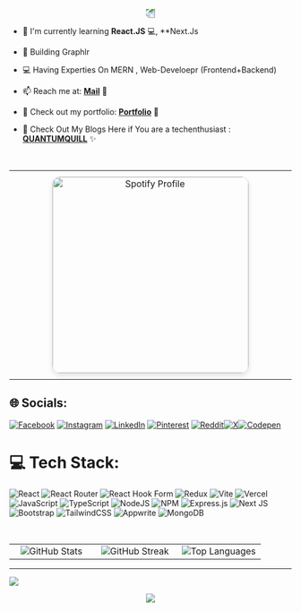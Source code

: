 <p align="center">
  <img src="https://capsule-render.vercel.app/api?type=waving&color=gradient&height=100&section=header" style="transform: rotate(180deg); animation: wave 5s infinite;" />
</p>

</p>


- 🌱 I'm currently learning **React.JS** 💻, **Next.Js
- 🤖 Building  Graphlr
- 💻 Having Experties On MERN , Web-Develoepr (Frontend+Backend)
- 📫 Reach me at: [**Mail**](mailto:soumyaranjanpanda910@gmail.com) 📧
- 🚀 Check out my portfolio: [**Portfolio**](https://soumya-ranjan.tech) 🌟
- 🌌 Check Out My Blogs Here if You are a techenthusiast : [**QUANTUMQUILL**](https://soumyapblog.blogspot.com/) ✨


  <br>

<table align="center" width="100%" style="border-collapse: collapse;">
  <tr>
    <td align="center" width="50%" style="padding: 10px;">
      <a href="https://open.spotify.com/collection/tracks">
        <img src="https://spotify-github-profile.kittinanx.com/api/view.svg?uid=31brap4qtpogw3xyjexrhrmkrjq4&cover_image=true&theme=natemoo-re&show_offline=true&background_color=000000&interchange=true&bar_color=e6ad0f&bar_color_cover=false" alt="Spotify Profile" width="350" style="border-radius: 15px; border: 1px solid #ddd; box-shadow: 0 4px 8px rgba(0, 0, 0, 0.1);">
      </a>
    </td>
  </tr>
</table>










## 🌐 Socials:
[![Facebook](https://img.shields.io/badge/Facebook-%231877F2.svg?logo=Facebook&logoColor=white)](https://facebook.com/soumyaranjan.therock.568089) [![Instagram](https://img.shields.io/badge/Instagram-%23E4405F.svg?logo=Instagram&logoColor=white)](https://instagram.com/anonymous__warior) [![LinkedIn](https://img.shields.io/badge/LinkedIn-%230077B5.svg?logo=linkedin&logoColor=white)](https://linkedin.com/in/soumypanda) [![Pinterest](https://img.shields.io/badge/Pinterest-%23E60023.svg?logo=Pinterest&logoColor=white)](https://pinterest.com/kingofkings188) [![Reddit](https://img.shields.io/badge/Reddit-%23FF4500.svg?logo=Reddit&logoColor=white)](https://reddit.com/user/Capital-Score2826)[![X](https://img.shields.io/badge/X-%231DA1F2.svg?logo=X&logoColor=white)](https://twitter.com/@Thesourya2000)[![Codepen](https://img.shields.io/badge/Codepen--%231DA1F2.svg?logo=Codepen&logoColor=white)](https://codepen.io/soumyaranjan-panda-the-typescripter) 

# 💻 Tech Stack:
![React](https://img.shields.io/badge/react-%2320232a.svg?style=plastic&logo=react&logoColor=%2361DAFB) 
![React Router](https://img.shields.io/badge/React_Router-CA4245?style=plastic&logo=react-router&logoColor=white) 
![React Hook Form](https://img.shields.io/badge/React%20Hook%20Form-%23EC5990.svg?style=plastic&logo=reacthookform&logoColor=white) 
![Redux](https://img.shields.io/badge/redux-%23593d88.svg?style=plastic&logo=redux&logoColor=white) 
![Vite](https://img.shields.io/badge/vite-%23646CFF.svg?style=plastic&logo=vite&logoColor=white) 
![Vercel](https://img.shields.io/badge/vercel-%23000000.svg?style=plastic&logo=vercel&logoColor=white) 
![JavaScript](https://img.shields.io/badge/javascript-%23323330.svg?style=plastic&logo=javascript&logoColor=%23F7DF1E) 
![TypeScript](https://img.shields.io/badge/typescript-%23007ACC.svg?style=plastic&logo=typescript&logoColor=white) 
![NodeJS](https://img.shields.io/badge/node.js-6DA55F?style=plastic&logo=node.js&logoColor=white) 
![NPM](https://img.shields.io/badge/NPM-%23CB3837.svg?style=plastic&logo=npm&logoColor=white) 
![Express.js](https://img.shields.io/badge/express.js-%23404d59.svg?style=plastic&logo=express&logoColor=%2361DAFB) 
![Next JS](https://img.shields.io/badge/Next-black?style=plastic&logo=next.js&logoColor=white) 
![Bootstrap](https://img.shields.io/badge/bootstrap-%238511FA.svg?style=plastic&logo=bootstrap&logoColor=white) 
![TailwindCSS](https://img.shields.io/badge/tailwindcss-%2338B2AC.svg?style=plastic&logo=tailwind-css&logoColor=white) 
![Appwrite](https://img.shields.io/badge/appwrite-%233d8bfd.svg?style=plastic&logo=appwrite&logoColor=white) 
![MongoDB](https://img.shields.io/badge/MongoDB-%234ea94b.svg?style=plastic&logo=mongodb&logoColor=white)


<br>
<table>
  <tr>
    <td align="center" width="33%">
      <img src="https://github-readme-stats.vercel.app/api?username=soummyaanon&theme=ambient_gradient&hide_border=false&include_all_commits=true&count_private=true" alt="GitHub Stats">
    </td>
    <td align="center" width="33%">
      <img src="https://github-readme-streak-stats.herokuapp.com/?user=soummyaanon&theme=ambient_gradient&hide_border=false" alt="GitHub Streak">
    </td>
    <td align="center" width="33%">
      <img src="https://github-readme-stats.vercel.app/api/top-langs/?username=soummyaanon&theme=ambient_gradient&hide_border=false&include_all_commits=true&count_private=true&layout=compact" alt="Top Languages">
    </td>
  </tr>
</table>





---
[![](https://visitcount.itsvg.in/api?id=soummyaanon&icon=9&color=0)](https://visitcount.itsvg.in)

  <p align="center">
     <img src="https://capsule-render.vercel.app/api?type=waving&color=gradient&height=100&section=footer"/>
</p>

